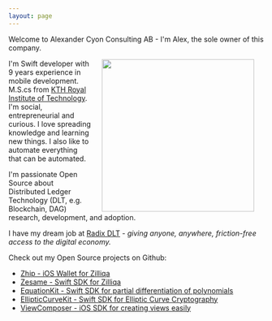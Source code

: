 ```yaml
---
layout: page
---
```

Welcome to Alexander Cyon Consulting AB - I'm Alex, the sole owner of this company.

<img src="{{ site.url }}/assets/photo.jpg" align="right" hspace="20" height="300" />

I'm Swift developer with 9 years experience in mobile development. M.S.cs from [KTH Royal Institute of Technology](https://www.kth.se/en). I'm social, entrepreneurial and curious. I love spreading knowledge and learning new things. I also like to automate everything that can be automated.

I'm passionate Open Source about Distributed Ledger Technology (DLT, e.g. Blockchain, DAG) research, development, and adoption. 

I have my dream job at [Radix DLT](https://radixdlt.com) - *giving anyone, anywhere, friction-free access to the digital economy.*

Check out my Open Source projects on Github:

- [Zhip - iOS Wallet for Zilliqa](https://github.com/OpenZesame/Zhip)
- [Zesame - Swift SDK for Zilliqa](https://github.com/OpenZesame/Zesame)
- [EquationKit - Swift SDK for partial differentiation of polynomials](https://github.com/Sajjon/EquationKit)
- [EllipticCurveKit - Swift SDK for Elliptic Curve Cryptography](https://github.com/Sajjon/EllipticCurveKit)
- [ViewComposer - iOS SDK for creating views easily](https://github.com/Sajjon/ViewComposer)